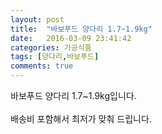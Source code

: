 ```yaml
---
layout: post
title:  "바보푸드 양다리 1.7~1.9kg"
date:   2016-03-09 23:41:42
categories: 가공식품
tags: [양다리,바보푸드]
comments: true
---
```


바보푸드 양다리 1.7~1.9kg입니다.
<br><br>
배송비 포함해서 최저가 맞춰 드립니다.
<br>
<br>
<img class="image" src="https://2.bp.blogspot.com/-6W4kPSX8uNQ/W_qudPeigOI/AAAAAAAAA5k/KZOBBIXXdnEQbPl4qUFwZTlx7xsnwfK8gCLcBGAs/s320/34575684567.jpg" alt=""/>
<br>
<br>
<img class="image" src="http://www.nbbang.co.kr/data/webedit/20180713133431_rwwaspqa.jpg" alt=""/>  
